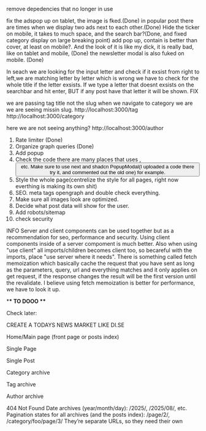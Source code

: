 remove depedencies that no longer in use


fix the adspop up on tablet, the image is fked.(Done)
in popular post there are times when we display two ads next to each other.(Done)
Hide the ticker on mobile, it takes to much space, and the search bar?(Done, and fixed category display on large breaking point)
add pop up, contain is better than cover, at least on mobile?. And the look of it is like my dick, it is really bad, like on tablet and mobile, (Done)
the newsletter modal is also fuked on mobile.  (Done)




In seach we are looking for the input letter and check if it exsist from right to left,we are matching letter by letter which is wrong we have to check for the whole title if the letter exsists. If we type a letter that doesnt exsists on the searchbar and hit enter, BUT if any post have that letter it will be shown. FIX 


we are passing tag title not the slug
when we navigate to category we are we are seeing missin slug. 
http://localhost:3000/tag
http://localhost:3000/category

here we are not seeing anything?
http://localhost:3000/author 

1. Rate limiter (Done)  
2. Organize graph queries (Done)
3. Add popup
4. Check the code there are many places that uses <a>, <button> etc. Make sure to use next and shadcn PopupModal(I uploaded a code there try it, and commented out the old one) for example.
5. Style the whole page(centrelize the style for all pages, right now everthing is making its own shit)
6. SEO. meta tags opengraph and double check everything.
7. Make sure all images look are optimized.
8. Decide what post data will show for the user.
9. Add robots/sitemap
10. check security



INFO
Server and client components can be used together but as a recommendation for seo, performance and security. Using client components inside of a server compoment is much better. Also when using "use client" all imports/children becomes client too, so becareful with the imports, place "use server where it needs". There is something called fetch memoization which basically cache the request that you have sent as long as the parameters, query, url and everything matches and it only applies on get request, if the response changes the result will be the first version until the revalidate. I believe using fetch memoization is better for performance, we have to look it up.

\***\* TO DOOO \*\***

Check later:

CREATE A TODAYS NEWS MARKET LIKE DI.SE


Home/Main page (front page or posts index)

Single Page

Single Post

Category archive

Tag archive

Author archive

404 Not Found
Date archives (year/month/day): /2025/, /2025/08/, etc.
Pagination states for all archives (and the posts index): /page/2/, /category/foo/page/3/
They’re separate URLs, so they need their own <title>, canonical to self, and robots mirrored from Rank Math.

Search results: /search?q=… (or / ?s=).
Serve meta (title like “Search results for …”) and usually noindex,follow.